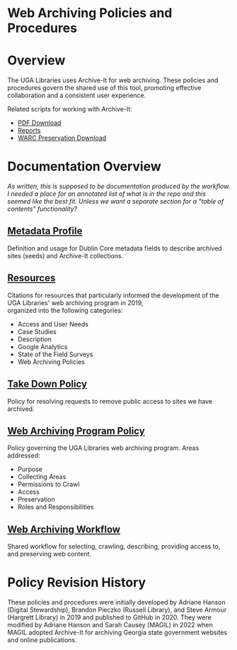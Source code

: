 # Web Archiving Policies and Procedures

# Overview

The UGA Libraries uses Archive-It for web archiving.
These policies and procedures govern the shared use of this tool,
promoting effective collaboration and a consistent user experience.   

Related scripts for working with Archive-It:
* [PDF Download](https://github.com/uga-libraries/web-download)
* [Reports](https://github.com/uga-libraries/web-archive-it-api)
* [WARC Preservation Download](https://github.com/uga-libraries/web-aip)

# Documentation Overview

*As written, this is supposed to be documentation produced by the workflow.*
*I needed a place for an annotated list of what is in the repo and this seemed like the best fit.*
*Unless we want a separate section for a "table of contents" functionality?*

## [Metadata Profile](metadata_profile.md)

Definition and usage for Dublin Core metadata fields to describe archived sites (seeds) and Archive-It collections.

## [Resources](resources.md)

Citations for resources that particularly informed the development of the UGA Libraries' web archiving program in 2019,  
organized into the following categories: 
* Access and User Needs
* Case Studies
* Description 
* Google Analytics
* State of the Field Surveys
* Web Archiving Policies

## [Take Down Policy](take_down_policy.md)

Policy for resolving requests to remove public access to sites we have archived.

## [Web Archiving Program Policy](web_archiving_program.md)

Policy governing the UGA Libraries web archiving program. Areas addressed:
* Purpose
* Collecting Areas
* Permissions to Crawl
* Access
* Preservation
* Roles and Responsibilities

## [Web Archiving Workflow](web_archiving_workflow.md)

Shared workflow for selecting, crawling, describing, providing access to, and preserving web content. 

# Policy Revision History

These policies and procedures were initially developed by Adriane Hanson (Digital Stewardship), Brandon Pieczko (Russell Library), and Steve Armour (Hargrett Library) in 2019 and published to GitHub in 2020.
They were modified by Adriane Hanson and Sarah Causey (MAGIL) in 2022 when MAGIL adopted Archive-It for archiving Georgia state government websites and online publications.
